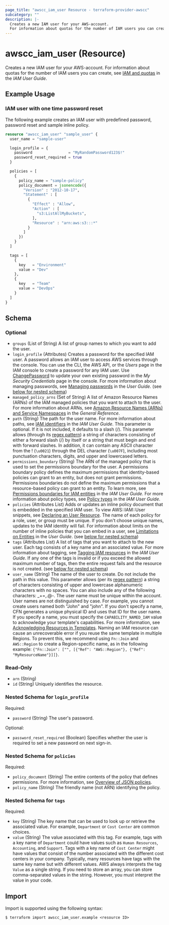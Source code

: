 ```yaml
---
page_title: "awscc_iam_user Resource - terraform-provider-awscc"
subcategory: ""
description: |-
  Creates a new IAM user for your AWS-account.
  For information about quotas for the number of IAM users you can create, see IAM and quotas https://docs.aws.amazon.com/IAM/latest/UserGuide/reference_iam-quotas.html in the IAM User Guide.
---
```


# awscc_iam_user (Resource)

Creates a new IAM user for your AWS-account.
  For information about quotas for the number of IAM users you can create, see [IAM and quotas](https://docs.aws.amazon.com/IAM/latest/UserGuide/reference_iam-quotas.html) in the *IAM User Guide*.

## Example Usage

### IAM user with one time password reset

The following example creates an IAM user with predefined password, password reset and sample inline policy.

```terraform
resource "awscc_iam_user" "sample_user" {
  user_name = "sample-user"

  login_profile = {
    password                = "MyRandomPassword123$!"
    password_reset_required = true
  }

  policies = [
    {
      policy_name = "sample-policy"
      policy_document = jsonencode({
        "Version" : "2012-10-17",
        "Statement" : [
          {
            "Effect" : "Allow",
            "Action" : [
              "s3:ListAllMyBuckets",
            ],
            "Resource" : "arn:aws:s3:::*"
          }
        ]
      })
    }
  ]

  tags = [
    {
      key   = "Environment"
      value = "Dev"
    },
    {
      key   = "Team"
      value = "DevOps"
    }
  ]
}
```

<!-- schema generated by tfplugindocs -->
## Schema

### Optional

- `groups` (List of String) A list of group names to which you want to add the user.
- `login_profile` (Attributes) Creates a password for the specified IAM user. A password allows an IAM user to access AWS services through the console.
 You can use the CLI, the AWS API, or the *Users* page in the IAM console to create a password for any IAM user. Use [ChangePassword](https://docs.aws.amazon.com/IAM/latest/APIReference/API_ChangePassword.html) to update your own existing password in the *My Security Credentials* page in the console.
 For more information about managing passwords, see [Managing passwords](https://docs.aws.amazon.com/IAM/latest/UserGuide/Using_ManagingLogins.html) in the *User Guide*. (see [below for nested schema](#nestedatt--login_profile))
- `managed_policy_arns` (Set of String) A list of Amazon Resource Names (ARNs) of the IAM managed policies that you want to attach to the user.
 For more information about ARNs, see [Amazon Resource Names (ARNs) and Service Namespaces](https://docs.aws.amazon.com/general/latest/gr/aws-arns-and-namespaces.html) in the *General Reference*.
- `path` (String) The path for the user name. For more information about paths, see [IAM identifiers](https://docs.aws.amazon.com/IAM/latest/UserGuide/Using_Identifiers.html) in the *IAM User Guide*.
 This parameter is optional. If it is not included, it defaults to a slash (/).
 This parameter allows (through its [regex pattern](https://docs.aws.amazon.com/http://wikipedia.org/wiki/regex)) a string of characters consisting of either a forward slash (/) by itself or a string that must begin and end with forward slashes. In addition, it can contain any ASCII character from the ! (``\u0021``) through the DEL character (``\u007F``), including most punctuation characters, digits, and upper and lowercased letters.
- `permissions_boundary` (String) The ARN of the managed policy that is used to set the permissions boundary for the user.
 A permissions boundary policy defines the maximum permissions that identity-based policies can grant to an entity, but does not grant permissions. Permissions boundaries do not define the maximum permissions that a resource-based policy can grant to an entity. To learn more, see [Permissions boundaries for IAM entities](https://docs.aws.amazon.com/IAM/latest/UserGuide/access_policies_boundaries.html) in the *IAM User Guide*.
 For more information about policy types, see [Policy types](https://docs.aws.amazon.com/IAM/latest/UserGuide/access_policies.html#access_policy-types) in the *IAM User Guide*.
- `policies` (Attributes List) Adds or updates an inline policy document that is embedded in the specified IAM user. To view AWS::IAM::User snippets, see [Declaring an User Resource](https://docs.aws.amazon.com/AWSCloudFormation/latest/UserGuide/quickref-iam.html#scenario-iam-user).
  The name of each policy for a role, user, or group must be unique. If you don't choose unique names, updates to the IAM identity will fail. 
  For information about limits on the number of inline policies that you can embed in a user, see [Limitations on Entities](https://docs.aws.amazon.com/IAM/latest/UserGuide/LimitationsOnEntities.html) in the *User Guide*. (see [below for nested schema](#nestedatt--policies))
- `tags` (Attributes List) A list of tags that you want to attach to the new user. Each tag consists of a key name and an associated value. For more information about tagging, see [Tagging IAM resources](https://docs.aws.amazon.com/IAM/latest/UserGuide/id_tags.html) in the *IAM User Guide*.
  If any one of the tags is invalid or if you exceed the allowed maximum number of tags, then the entire request fails and the resource is not created. (see [below for nested schema](#nestedatt--tags))
- `user_name` (String) The name of the user to create. Do not include the path in this value.
 This parameter allows (per its [regex pattern](https://docs.aws.amazon.com/http://wikipedia.org/wiki/regex)) a string of characters consisting of upper and lowercase alphanumeric characters with no spaces. You can also include any of the following characters: _+=,.@-. The user name must be unique within the account. User names are not distinguished by case. For example, you cannot create users named both "John" and "john".
 If you don't specify a name, CFN generates a unique physical ID and uses that ID for the user name.
 If you specify a name, you must specify the ``CAPABILITY_NAMED_IAM`` value to acknowledge your template's capabilities. For more information, see [Acknowledging Resources in Templates](https://docs.aws.amazon.com/AWSCloudFormation/latest/UserGuide/using-iam-template.html#using-iam-capabilities).
  Naming an IAM resource can cause an unrecoverable error if you reuse the same template in multiple Regions. To prevent this, we recommend using ``Fn::Join`` and ``AWS::Region`` to create a Region-specific name, as in the following example: ``{"Fn::Join": ["", [{"Ref": "AWS::Region"}, {"Ref": "MyResourceName"}]]}``.

### Read-Only

- `arn` (String)
- `id` (String) Uniquely identifies the resource.

<a id="nestedatt--login_profile"></a>
### Nested Schema for `login_profile`

Required:

- `password` (String) The user's password.

Optional:

- `password_reset_required` (Boolean) Specifies whether the user is required to set a new password on next sign-in.


<a id="nestedatt--policies"></a>
### Nested Schema for `policies`

Required:

- `policy_document` (String) The entire contents of the policy that defines permissions. For more information, see [Overview of JSON policies](https://docs.aws.amazon.com/IAM/latest/UserGuide/access_policies.html#access_policies-json).
- `policy_name` (String) The friendly name (not ARN) identifying the policy.


<a id="nestedatt--tags"></a>
### Nested Schema for `tags`

Required:

- `key` (String) The key name that can be used to look up or retrieve the associated value. For example, ``Department`` or ``Cost Center`` are common choices.
- `value` (String) The value associated with this tag. For example, tags with a key name of ``Department`` could have values such as ``Human Resources``, ``Accounting``, and ``Support``. Tags with a key name of ``Cost Center`` might have values that consist of the number associated with the different cost centers in your company. Typically, many resources have tags with the same key name but with different values.
   AWS always interprets the tag ``Value`` as a single string. If you need to store an array, you can store comma-separated values in the string. However, you must interpret the value in your code.

## Import

Import is supported using the following syntax:

```shell
$ terraform import awscc_iam_user.example <resource ID>
```